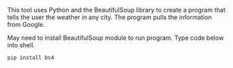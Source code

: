 This tool uses Python and the BeautifulSoup library to create a program that tells the user the weather in any city. The program pulls the information from Google.

May need to install BeautifulSoup module to run program. Type code below into shell.

    pip install bs4
    
 
